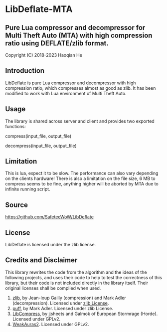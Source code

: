 # LibDeflate-MTA

## Pure Lua compressor and decompressor for Multi Theft Auto (MTA) with high compression ratio using DEFLATE/zlib format.

Copyright (C) 2018-2023 Haoqian He

## Introduction

LibDeflate is pure Lua compressor and decompressor with high compression ratio, which compresses almost as good as zlib.
It has been modified to work with Lua environment of Multi Theft Auto.

## Usage

The library is shared across server and client and provides two exported functions:

compress(input_file, output_file)

decompress(input_file, output_file)

## Limitation

This is lua, expect it to be slow. The performance can also vary depending on the clients hardware!
There is also a limitation on the file size, 6 MB to compress seems to be fine, anything higher will be aborted by MTA due to infinite running script.

## Source

https://github.com/SafeteeWoW/LibDeflate

## License

LibDeflate is licensed under the zlib license.

## Credits and Disclaimer

This library rewrites the code from the algorithm and the ideas of the following projects,
and uses their code to help to test the correctness of this library,
but their code is not included directly in the library itself.
Their original licenses shall be complied when used.

1. [zlib](http://www.zlib.net), by Jean-loup Gailly (compression) and Mark Adler (decompression). Licensed under [zlib License](http://www.zlib.net/zlib_license.html).
2. [puff](https://github.com/madler/zlib/tree/master/contrib/puff), by Mark Adler. Licensed under zlib License.
3. [LibCompress](https://www.wowace.com/projects/libcompress), by jjsheets and Galmok of European Stormrage (Horde). Licensed under GPLv2.
4. [WeakAuras2](https://github.com/WeakAuras/WeakAuras2). Licensed under GPLv2.